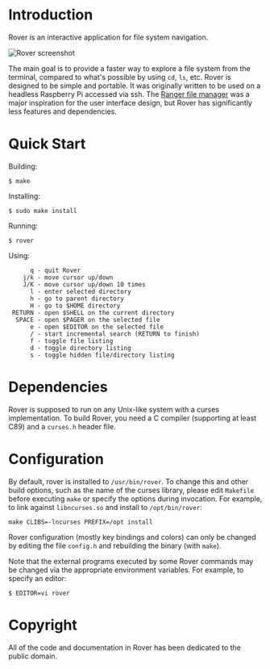 Introduction
============

 Rover is an interactive application for file system navigation.

![Rover screenshot](/../screenshots/screenshot.png?raw=true "Screenshot")

 The main goal is to provide a faster way to explore a file system from the
terminal, compared to what's possible by using `cd`, `ls`, etc. Rover
is designed to be simple and portable. It was originally written to be
used on a headless Raspberry Pi accessed via ssh. The [Ranger file manager](http://ranger.nongnu.org/)
was a major inspiration for the user interface design, but Rover has
significantly less features and dependencies.


Quick Start
===========

 Building:
 ```
 $ make
 ```

 Installing:
 ```
 $ sudo make install
 ```

 Running:
 ```
 $ rover
 ```

 Using:
 ```
       q - quit Rover
     j/k - move cursor up/down
     J/K - move cursor up/down 10 times
       l - enter selected directory
       h - go to parent directory
       H - go to $HOME directory
  RETURN - open $SHELL on the current directory
   SPACE - open $PAGER on the selected file
       e - open $EDITOR on the selected file
       / - start incremental search (RETURN to finish)
       f - toggle file listing
       d - toggle directory listing
       s - toggle hidden file/directory listing
 ```


Dependencies
============

 Rover is supposed to run on any Unix-like system with a curses implementation.
To build Rover, you need a C compiler (supporting at least C89) and a `curses.h`
header file.


Configuration
=============

 By default, rover is installed to `/usr/bin/rover`. To change this and other
build options, such as the name of the curses library, please edit `Makefile`
before executing `make` or specify the options during invocation. For example,
to link against `libncurses.so` and install to `/opt/bin/rover`:
 ```
 make CLIBS=-lncurses PREFIX=/opt install
 ```

 Rover configuration (mostly key bindings and colors) can only be changed
by editing the file `config.h` and rebuilding the binary (with `make`).

 Note that the external programs executed by some Rover commands may be changed
via the appropriate environment variables. For example, to specify an editor:
 ```
 $ EDITOR=vi rover
 ```


Copyright
=========

 All of the code and documentation in Rover has been dedicated to the
   public domain.
